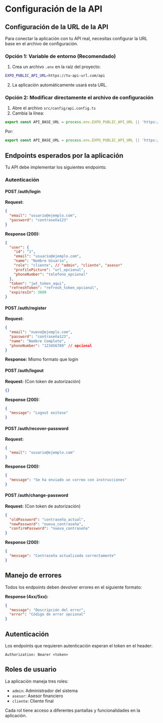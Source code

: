 # Configuración de la API

## Configuración de la URL de la API

Para conectar la aplicación con tu API real, necesitas configurar la URL base en el archivo de configuración.

### Opción 1: Variable de entorno (Recomendado)

1. Crea un archivo `.env` en la raíz del proyecto:
```bash
EXPO_PUBLIC_API_URL=https://tu-api-url.com/api
```

2. La aplicación automáticamente usará esta URL.

### Opción 2: Modificar directamente el archivo de configuración

1. Abre el archivo `src/config/api.config.ts`
2. Cambia la línea:
```typescript
export const API_BASE_URL = process.env.EXPO_PUBLIC_API_URL || 'https://your-api-url.com/api';
```

Por:
```typescript
export const API_BASE_URL = process.env.EXPO_PUBLIC_API_URL || 'https://tu-api-real.com/api';
```

## Endpoints esperados por la aplicación

Tu API debe implementar los siguientes endpoints:

### Autenticación

#### POST /auth/login
**Request:**
```json
{
  "email": "usuario@ejemplo.com",
  "password": "contraseña123"
}
```

**Response (200):**
```json
{
  "user": {
    "id": "1",
    "email": "usuario@ejemplo.com",
    "name": "Nombre Usuario",
    "role": "cliente", // "admin", "cliente", "asesor"
    "profilePicture": "url_opcional",
    "phoneNumber": "telefono_opcional"
  },
  "token": "jwt_token_aqui",
  "refreshToken": "refresh_token_opcional",
  "expiresIn": 3600
}
```

#### POST /auth/register
**Request:**
```json
{
  "email": "nuevo@ejemplo.com",
  "password": "contraseña123",
  "name": "Nombre Completo",
  "phoneNumber": "123456789" // opcional
}
```

**Response:** Mismo formato que login

#### POST /auth/logout
**Request:** (Con token de autorización)
```json
{}
```

**Response (200):**
```json
{
  "message": "Logout exitoso"
}
```

#### POST /auth/recover-password
**Request:**
```json
{
  "email": "usuario@ejemplo.com"
}
```

**Response (200):**
```json
{
  "message": "Se ha enviado un correo con instrucciones"
}
```

#### POST /auth/change-password
**Request:** (Con token de autorización)
```json
{
  "oldPassword": "contraseña_actual",
  "newPassword": "nueva_contraseña",
  "confirmPassword": "nueva_contraseña"
}
```

**Response (200):**
```json
{
  "message": "Contraseña actualizada correctamente"
}
```

## Manejo de errores

Todos los endpoints deben devolver errores en el siguiente formato:

**Response (4xx/5xx):**
```json
{
  "message": "Descripción del error",
  "error": "Código de error opcional"
}
```

## Autenticación

Los endpoints que requieren autenticación esperan el token en el header:
```
Authorization: Bearer <token>
```

## Roles de usuario

La aplicación maneja tres roles:
- `admin`: Administrador del sistema
- `asesor`: Asesor financiero
- `cliente`: Cliente final

Cada rol tiene acceso a diferentes pantallas y funcionalidades en la aplicación.